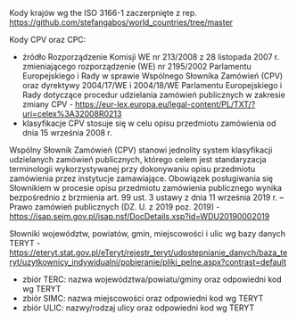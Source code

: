 Kody krajów wg the ISO 3166-1 zaczerpnięte z rep. https://github.com/stefangabos/world_countries/tree/master

Kody CPV oraz CPC:
- źródło Rozporządzenie Komisji WE nr 213/2008 z 28 listopada 2007 r. zmieniającego rozporządzenie (WE) nr 2195/2002 Parlamentu Europejskiego i Rady w sprawie Wspólnego Słownika Zamówień (CPV) oraz dyrektywy 2004/17/WE i 2004/18/WE Parlamentu Europejskiego i Rady dotyczące procedur udzielania zamówień publicznych w zakresie zmiany CPV - https://eur-lex.europa.eu/legal-content/PL/TXT/?uri=celex%3A32008R0213
- klasyfikacje CPV stosuje się w celu opisu przedmiotu zamówienia od dnia 15 września 2008 r.

Wspólny Słownik Zamówień (CPV) stanowi jednolity system klasyfikacji udzielanych zamówień publicznych, którego celem jest standaryzacja terminologii wykorzystywanej przy dokonywaniu opisu przedmiotu zamówienia przez instytucje zamawiające. Obowiązek posługiwania się Słownikiem w procesie opisu przedmiotu zamówienia publicznego wynika bezpośrednio z brzmienia art. 99 ust. 3 ustawy z dnia 11 września 2019 r. – Prawo zamówień publicznych (DZ. U. z 2019 poz. 2019) - https://isap.sejm.gov.pl/isap.nsf/DocDetails.xsp?id=WDU20190002019

Słowniki województw, powiatów, gmin, miejscowości i ulic wg bazy danych TERYT - https://eteryt.stat.gov.pl/eTeryt/rejestr_teryt/udostepnianie_danych/baza_teryt/uzytkownicy_indywidualni/pobieranie/pliki_pelne.aspx?contrast=default
- zbiór TERC: nazwa województwa/powiatu/gminy oraz odpowiedni kod wg TERYT
- zbiór SIMC: nazwa miejscowości oraz odpowiedni kod wg TERYT
- zbiór ULIC: nazwy/rodzaj ulicy oraz odpowiedni kod wg TERYT
